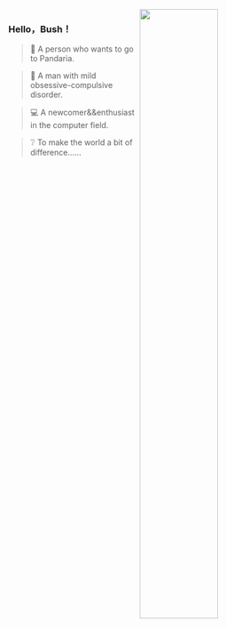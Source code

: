 <!--
<img align="right" src="https://github-readme-stats.vercel.app/api?username=HelloBush&show_icons=true&icon_color=007500&text_color=718096&bg_color=ffffff&hide_title=true" />
-->
<img  style="width:53%;"  align="right" src="https://user-images.githubusercontent.com/66152079/142239346-02db961e-a5f5-405c-b8b0-abc692ced7ad.png"/>

### Hello，Bush！


> 🐼 A person who wants to go to Pandaria.  

> 👔 A man with mild obsessive-compulsive disorder.

> 💻 A newcomer&&enthusiast in the computer field.

> ❔  To make the world a bit of difference...... 








